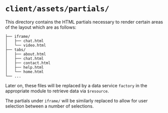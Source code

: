 # `client/assets/partials/`

This directory contains the HTML partials necessary to render certain areas of the layout which are as follows:

```
├── iframe/
│   ├── chat.html
│   └── video.html
├── tabs/
│   ├── about.html
│   ├── chat.html
│   ├── contact.html
│   ├── help.html
│   └── home.html
└── ...
```

Later on, these files will be replaced by a data service `factory` in the appropriate module to retrieve data via `$resource`.

The partials under `iframe/` will be similarly replaced to allow for user selection between a number of selections.